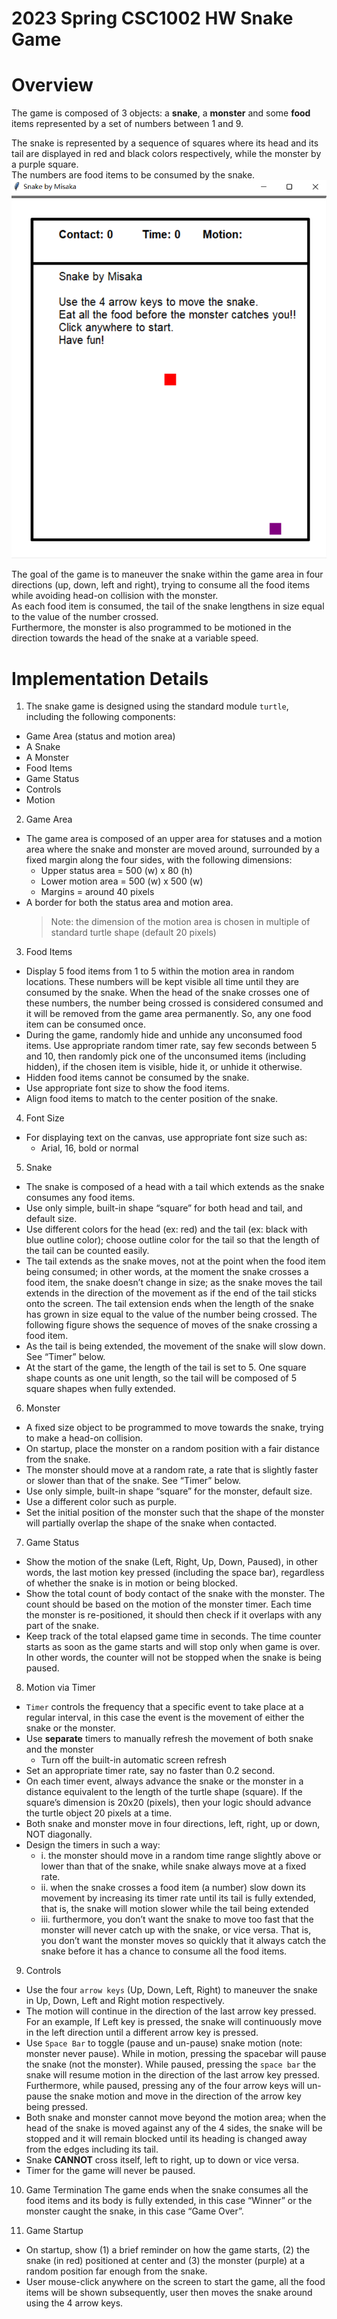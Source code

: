 # 2023 Spring CSC1002 HW Snake Game

# Overview

The game is composed of 3 objects: a **snake**, a **monster** and some **food** items represented by a set of numbers between 1 and 9.  

The snake is represented by a sequence of squares where its head and its tail are displayed in red and black colors respectively, while the monster by a purple square.  
The numbers are food items to be consumed by the snake. 
![](https://raw.githubusercontent.com/Misaka999/MarkdownPhotos/main/ui.png)


The goal of the game is to maneuver the snake within the game area in four directions (up, down, left and right), trying to consume all the food items while avoiding head-on collision with the monster.  
As each food item is consumed, the tail of the snake lengthens in size equal to the value of the number crossed.  
Furthermore, the monster is also programmed to be motioned in the direction towards the head of the snake at a variable speed. 



# Implementation Details

1. The snake game is designed using the standard module ``turtle``, including the following components:
  - Game Area (status and motion area)
   - A Snake 
   - A Monster 
   - Food Items 
   - Game Status 
   - Controls  
   - Motion
   
  2. Game Area 
  - The game area is composed of an upper area for statuses and a motion area where the snake and monster are moved around, surrounded by a fixed margin along the four sides, with the following dimensions: 
    - Upper status area = 500 (w) x 80 (h) 
    - Lower motion area = 500 (w) x 500 (w)   
    - Margins = around 40 pixels 
  - A border for both the status area and motion area. 
    >Note: the dimension of the motion area is chosen in multiple of standard turtle shape (default 20 pixels) 


3. Food Items 
- Display 5 food items from 1 to 5 within the motion area in random locations.  These numbers will be kept visible all time until they are consumed by the snake.  When the head of the snake crosses one of these numbers, the number being crossed is considered consumed and it will be removed from the game area permanently.  So, any one food item can be consumed once. 
- During the game, randomly hide and unhide any unconsumed food items.  Use appropriate random timer rate, say few seconds between 5 and 10, then randomly pick one of the unconsumed items (including hidden), if the chosen item is visible, hide it, or unhide it otherwise. 
- Hidden food items cannot be consumed by the snake. 
- Use appropriate font size to show the food items. 
- Align food items to match to the center position of the snake.
4. Font Size 
- For displaying text on the canvas, use appropriate font size such as: 
  - Arial, 16, bold or normal 
5. Snake 
  -  The snake is composed of a head with a tail which extends as the snake consumes any food items.  
  -  Use only simple, built-in shape “square” for both head and tail, and default size. 
  -  Use different colors for the head (ex: red) and the tail (ex: black with blue outline color); choose outline color for the tail so that the length of the tail can be counted easily. 
  - The tail extends as the snake moves, not at the point when the food item being consumed; in other words, at the moment the snake crosses a food item, the snake doesn’t change in size; as the snake moves the tail extends in the direction of the movement as if the end of the tail sticks onto the screen. The tail extension ends when the length of the snake has grown in size equal to the value of the number being crossed. The following figure shows the sequence of moves of the snake crossing a food item. 
  - As the tail is being extended, the movement of the snake will slow down.  See “Timer” below. 
  - At the start of the game, the length of the tail is set to 5.  One square shape counts as one unit length, so the tail will be composed of 5 square shapes when fully extended.
6. Monster 
- A fixed size object to be programmed to move towards the snake, trying to make a head-on collision. 
- On startup, place the monster on a random position with a fair distance from the snake.  
- The monster should move at a random rate, a rate that is slightly faster or slower than that of the snake.  See “Timer” below. 
- Use only simple, built-in shape “square” for the monster, default size.  
- Use a different color such as purple. 
- Set the initial position of the monster such that the shape of the monster will partially overlap the shape of the snake when contacted. 
7. Game Status 
- Show the motion of the snake (Left, Right, Up, Down, Paused), in other words, the last motion key pressed (including the space bar), regardless of whether the snake is in motion or being blocked. 
- Show the total count of body contact of the snake with the monster.  The count should be based on the motion of the monster timer.  Each time the monster is re-positioned, it should then check if it overlaps with any part of the snake. 
- Keep track of the total elapsed game time in seconds.  The time counter starts as soon as the game starts and will stop only when game is over.  In other words, the counter will not be stopped when the snake is being paused.   

8. Motion via Timer 
- `Timer` controls the frequency that a specific event to take place at a regular interval, in this case the event is the movement of either the snake or the monster. 
- Use **separate** timers to manually refresh the movement of both snake and the monster
  - Turn off the built-in automatic screen refresh 
- Set an appropriate timer rate, say no faster than 0.2 second. 
- On each timer event, always advance the snake or the monster in a distance equivalent to the length of the turtle shape (square).  If the square’s dimension is 20x20 (pixels), then your logic should advance the turtle object 20 pixels at a time. 
- Both snake and monster move in four directions, left, right, up or down, NOT diagonally.
- Design the timers in such a way: 
  - i. the monster should move in a random time range slightly above or lower than that of the snake, while snake always move at a fixed rate. 
  - ii. when the snake crosses a food item (a number) slow down its movement by increasing its timer rate until its tail is fully extended, that is, the snake will motion slower while the tail being extended  
  - iii. furthermore, you don’t want the snake to move too fast that the monster will never catch up with the snake, or vice versa.  That is, you don’t want the monster moves so quickly that it always catch the snake before it has a chance to consume all the food items. 
 9. Controls 
 - Use the four `arrow keys` (Up, Down, Left, Right) to maneuver the snake in Up, Down, Left and Right motion respectively. 
 - The motion will continue in the direction of the last arrow key pressed.  For an example, If Left key is pressed, the snake will continuously move in the left direction until a different arrow key is pressed. 
 - Use `Space Bar` to toggle (pause and un-pause) snake motion
  (note: monster never pause).  While in motion, pressing the spacebar will pause the snake (not the monster).  While paused, pressing the `space bar` the snake will resume motion in the direction of the last arrow key pressed.  Furthermore, while paused, pressing any of the four arrow keys will un-pause the snake motion and move in the direction of the arrow key being pressed.   
 - Both snake and monster cannot move beyond the motion area; when the head of the snake is moved against any of the 4 sides, the snake will be stopped and it will remain blocked until its heading is changed away from the edges including its tail. 
 - Snake **CANNOT** cross itself, left to right, up to down or vice versa. 
 - Timer for the game will never be paused. 
10. Game Termination
 The game ends when the snake consumes all the food items and its body is fully extended, in this case “Winner” or the monster caught the snake, in this case “Game Over”. 
 
11. Game Startup  
-  On startup, show (1) a brief reminder on how the game starts, (2) the snake (in red) positioned at center and (3) the monster (purple) at a random position far enough from the snake. 
- User mouse-click anywhere on the screen to start the game, all the food items will be shown subsequently, user then moves the snake around using the 4 arrow keys.
